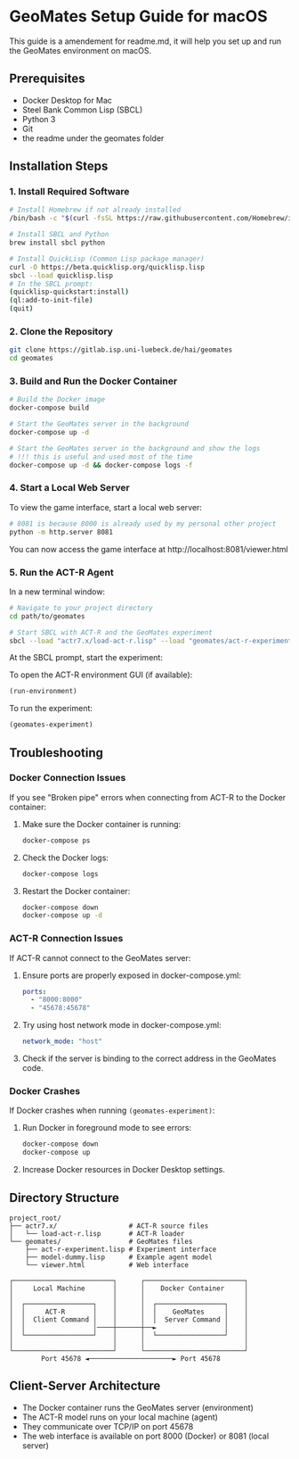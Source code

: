 # GeoMates Setup Guide for macOS

This guide is a amendement for readme.md, it will help you set up and run the GeoMates environment on macOS.

## Prerequisites

- Docker Desktop for Mac
- Steel Bank Common Lisp (SBCL)
- Python 3
- Git
- the readme under the geomates folder

## Installation Steps

### 1. Install Required Software

```bash
# Install Homebrew if not already installed
/bin/bash -c "$(curl -fsSL https://raw.githubusercontent.com/Homebrew/install/HEAD/install.sh)"

# Install SBCL and Python
brew install sbcl python

# Install QuickLisp (Common Lisp package manager)
curl -O https://beta.quicklisp.org/quicklisp.lisp
sbcl --load quicklisp.lisp
# In the SBCL prompt:
(quicklisp-quickstart:install)
(ql:add-to-init-file)
(quit)
```

### 2. Clone the Repository

```bash
git clone https://gitlab.isp.uni-luebeck.de/hai/geomates
cd geomates
```

### 3. Build and Run the Docker Container

```bash
# Build the Docker image
docker-compose build

# Start the GeoMates server in the background
docker-compose up -d

# Start the GeoMates server in the background and show the logs
# !!! this is useful and used most of the time
docker-compose up -d && docker-compose logs -f
```

### 4. Start a Local Web Server

To view the game interface, start a local web server:

```bash
# 8081 is because 8000 is already used by my personal other project
python -m http.server 8081
```

You can now access the game interface at http://localhost:8081/viewer.html

### 5. Run the ACT-R Agent

In a new terminal window:

```bash
# Navigate to your project directory
cd path/to/geomates

# Start SBCL with ACT-R and the GeoMates experiment
sbcl --load "actr7.x/load-act-r.lisp" --load "geomates/act-r-experiment.lisp" --eval '(load-act-r-model "geomates/model-dummy.lisp")'
```

At the SBCL prompt, start the experiment:

To open the ACT-R environment GUI (if available):

```lisp
(run-environment)
```

To run the experiment:

```lisp
(geomates-experiment)
```


## Troubleshooting

### Docker Connection Issues

If you see "Broken pipe" errors when connecting from ACT-R to the Docker container:

1. Make sure the Docker container is running:

   ```bash
   docker-compose ps
   ```

2. Check the Docker logs:

   ```bash
   docker-compose logs
   ```

3. Restart the Docker container:

   ```bash
   docker-compose down
   docker-compose up -d
   ```

### ACT-R Connection Issues

If ACT-R cannot connect to the GeoMates server:

1. Ensure ports are properly exposed in docker-compose.yml:

   ```yaml
   ports:
     - "8000:8000"
     - "45678:45678"
   ```

2. Try using host network mode in docker-compose.yml:

   ```yaml
   network_mode: "host"
   ```

3. Check if the server is binding to the correct address in the GeoMates code.

### Docker Crashes

If Docker crashes when running `(geomates-experiment)`:

1. Run Docker in foreground mode to see errors:

   ```bash
   docker-compose down
   docker-compose up
   ```

2. Increase Docker resources in Docker Desktop settings.

## Directory Structure

```
project_root/
├── actr7.x/                  # ACT-R source files
│   └── load-act-r.lisp       # ACT-R loader
└── geomates/                 # GeoMates files
    ├── act-r-experiment.lisp # Experiment interface
    ├── model-dummy.lisp      # Example agent model
    └── viewer.html           # Web interface
```

```
┌─────────────────────────┐      ┌─────────────────────────┐
│     Local Machine       │      │    Docker Container     │
│                         │      │                         │
│  ┌─────────────────┐    │      │  ┌─────────────────┐    │
│  │     ACT-R       │    │      │  │    GeoMates     │    │
│  │  Client Command │    │      │  │  Server Command │    │
│  │                 │────┼──────┼──►                 │    │
│  └─────────────────┘    │      │  └─────────────────┘    │
│                         │      │                         │
└─────────────────────────┘      └─────────────────────────┘
        Port 45678 ◄─────────────────────► Port 45678
```

## Client-Server Architecture

- The Docker container runs the GeoMates server (environment)
- The ACT-R model runs on your local machine (agent)
- They communicate over TCP/IP on port 45678
- The web interface is available on port 8000 (Docker) or 8081 (local server)
